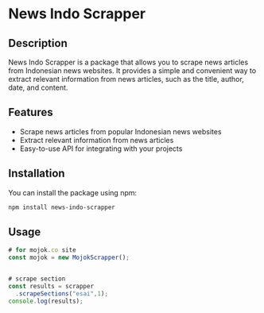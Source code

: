 # News Indo Scrapper

## Description

News Indo Scrapper is a package that allows you to scrape news articles from Indonesian news websites. It provides a simple and convenient way to extract relevant information from news articles, such as the title, author, date, and content.

## Features

- Scrape news articles from popular Indonesian news websites
- Extract relevant information from news articles
- Easy-to-use API for integrating with your projects

## Installation

You can install the package using npm:
```bash
npm install news-indo-scrapper
```


## Usage
```javascript
# for mojok.co site
const mojok = new MojokScrapper();


# scrape section
const results = scrapper
  .scrapeSections("esai",1);
console.log(results);
```
